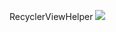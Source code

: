 RecyclerViewHelper [![](https://jitpack.io/v/iandamping/RecyclerViewHelper.svg)](https://jitpack.io/#iandamping/RecyclerViewHelper)

